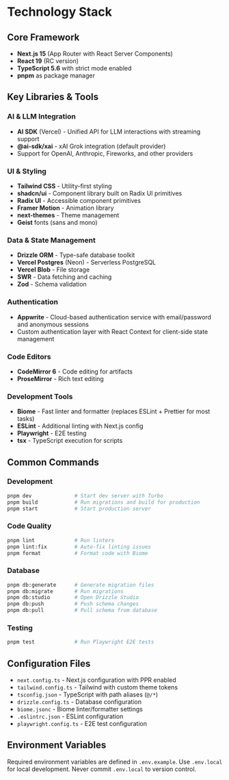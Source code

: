 # Technology Stack

## Core Framework

- **Next.js 15** (App Router with React Server Components)
- **React 19** (RC version)
- **TypeScript 5.6** with strict mode enabled
- **pnpm** as package manager

## Key Libraries & Tools

### AI & LLM Integration

- **AI SDK** (Vercel) - Unified API for LLM interactions with streaming support
- **@ai-sdk/xai** - xAI Grok integration (default provider)
- Support for OpenAI, Anthropic, Fireworks, and other providers

### UI & Styling

- **Tailwind CSS** - Utility-first styling
- **shadcn/ui** - Component library built on Radix UI primitives
- **Radix UI** - Accessible component primitives
- **Framer Motion** - Animation library
- **next-themes** - Theme management
- **Geist** fonts (sans and mono)

### Data & State Management

- **Drizzle ORM** - Type-safe database toolkit
- **Vercel Postgres** (Neon) - Serverless PostgreSQL
- **Vercel Blob** - File storage
- **SWR** - Data fetching and caching
- **Zod** - Schema validation

### Authentication

- **Appwrite** - Cloud-based authentication service with email/password and anonymous sessions
- Custom authentication layer with React Context for client-side state management

### Code Editors

- **CodeMirror 6** - Code editing for artifacts
- **ProseMirror** - Rich text editing

### Development Tools

- **Biome** - Fast linter and formatter (replaces ESLint + Prettier for most tasks)
- **ESLint** - Additional linting with Next.js config
- **Playwright** - E2E testing
- **tsx** - TypeScript execution for scripts

## Common Commands

### Development

```bash
pnpm dev              # Start dev server with Turbo
pnpm build            # Run migrations and build for production
pnpm start            # Start production server
```

### Code Quality

```bash
pnpm lint             # Run linters
pnpm lint:fix         # Auto-fix linting issues
pnpm format           # Format code with Biome
```

### Database

```bash
pnpm db:generate      # Generate migration files
pnpm db:migrate       # Run migrations
pnpm db:studio        # Open Drizzle Studio
pnpm db:push          # Push schema changes
pnpm db:pull          # Pull schema from database
```

### Testing

```bash
pnpm test             # Run Playwright E2E tests
```

## Configuration Files

- `next.config.ts` - Next.js configuration with PPR enabled
- `tailwind.config.ts` - Tailwind with custom theme tokens
- `tsconfig.json` - TypeScript with path aliases (`@/*`)
- `drizzle.config.ts` - Database configuration
- `biome.jsonc` - Biome linter/formatter settings
- `.eslintrc.json` - ESLint configuration
- `playwright.config.ts` - E2E test configuration

## Environment Variables

Required environment variables are defined in `.env.example`. Use `.env.local` for local development. Never commit `.env.local` to version control.
